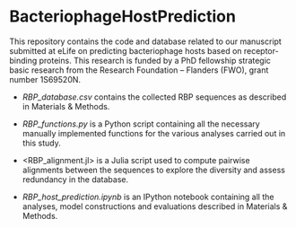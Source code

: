 # BacteriophageHostPrediction
This repository contains the code and database related to our manuscript submitted at eLife on predicting bacteriophage hosts based on receptor-binding proteins. This research is funded by a PhD fellowship strategic basic research from the Research Foundation – Flanders (FWO), grant number 1S69520N.

* <i>RBP_database.csv</i> contains the collected RBP sequences as described in Materials & Methods.

* <i>RBP_functions.py</i> is a Python script containing all the necessary manually implemented functions for the various analyses carried out in this study.

* <RBP_alignment.jl> is a Julia script used to compute pairwise alignments between the sequences to explore the diversity and assess redundancy in the database.

* <i>RBP_host_prediction.ipynb</i> is an IPython notebook containing all the analyses, model constructions and evaluations described in Materials & Methods.
